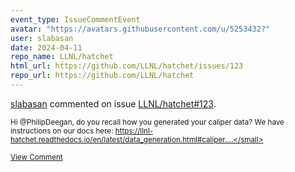 ```yaml
---
event_type: IssueCommentEvent
avatar: "https://avatars.githubusercontent.com/u/5253432?"
user: slabasan
date: 2024-04-11
repo_name: LLNL/hatchet
html_url: https://github.com/LLNL/hatchet/issues/123
repo_url: https://github.com/LLNL/hatchet
---
```


<a href='https://github.com/slabasan' target='_blank'>slabasan</a> commented on issue <a href='https://github.com/LLNL/hatchet/issues/123' target='_blank'>LLNL/hatchet#123</a>.

<small>Hi @PhilipDeegan, do you recall how you generated your caliper data? We have instructions on our docs here: https://llnl-hatchet.readthedocs.io/en/latest/data_generation.html#caliper....</small>

<a href='https://github.com/LLNL/hatchet/issues/123' target='_blank'>View Comment</a>